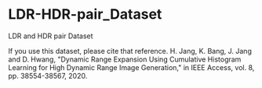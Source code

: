 # LDR-HDR-pair_Dataset
LDR and HDR pair Dataset

If you use this dataset, please cite that reference.
H. Jang, K. Bang, J. Jang and D. Hwang, "Dynamic Range Expansion Using Cumulative Histogram Learning for High Dynamic Range Image Generation," in IEEE Access, vol. 8, pp. 38554-38567, 2020.
